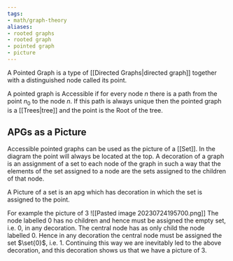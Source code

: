 ```yaml
---
tags:
- math/graph-theory
aliases:
- rooted graphs
- rooted graph
- pointed graph
- picture
---
```

A Pointed Graph is a type of [[Directed Graphs|directed graph]] together with a distinguished node called its point. 

A pointed graph is Accessible if for every node $n$ there is a path from the point $n_0$ to the node $n$. If this path is always unique then the pointed graph is a [[Trees|tree]] and the point is the Root of the tree. 

## APGs as a Picture
Accessible pointed graphs can be used as the picture of a [[Set]]. In the diagram the point will always be located at the top. A decoration of a graph is an assignment of a set to each node of the graph in such a way that the elements of the set assigned to a node are the sets assigned to the children of that node. 

A Picture of a set is an apg which has decoration in which the set is assigned to the point.

For example the picture of 3
![[Pasted image 20230724195700.png]]
The node labelled $0$ has no children and hence must be assigned the empty set, i.e. $0$, in any decoration. The central node has as only child the node labelled $0$. Hence in any decoration the central node must be assigned the set $\set{0}$, i.e. 1. Continuing this way we are inevitably led to the above decoration, and this decoration shows us that we have a picture of 3.
